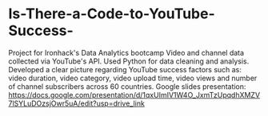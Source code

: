# Is-There-a-Code-to-YouTube-Success-
Project for Ironhack's Data Analytics bootcamp
Video and channel data collected via YouTube's API.
Used Python for data cleaning and analysis.
Developed a clear picture regarding YouTube success factors such as: video duration, video category, video upload time, video views and number of channel subscribers across 60 countries.
Google slides presentation: https://docs.google.com/presentation/d/1qxUImIV1W4O_JxmTzUpqdhXMZV7lSYLuDOzsjOwr5uA/edit?usp=drive_link
